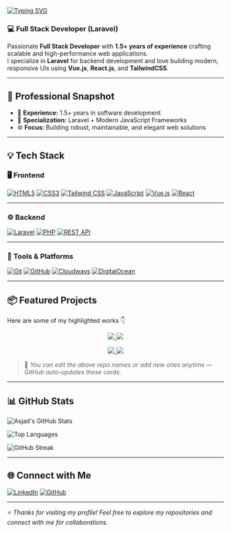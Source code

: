 <!-- Typing Animation Header -->
[![Typing SVG](https://readme-typing-svg.herokuapp.com?font=Fira+Code&weight=600&size=28&pause=1000&color=FF5733&width=800&lines=Hi%2C+I'm+Asjad+Naveed!;Full+Stack+Developer+(Laravel);Laravel+%7C+Vue.js+%7C+React.js+Enthusiast;Always+Learning+New+Technologies+🚀)](https://git.io/typing-svg)

### 💻 Full Stack Developer (Laravel)

Passionate **Full Stack Developer** with **1.5+ years of experience** crafting scalable and high-performance web applications.  
I specialize in **Laravel** for backend development and love building modern, responsive UIs using **Vue.js**, **React.js**, and **TailwindCSS**.

---

## 🚀 Professional Snapshot
- 🔧 **Experience:** 1.5+ years in software development  
- 🧩 **Specialization:** Laravel + Modern JavaScript Frameworks  
- ⚙️ **Focus:** Building robust, maintainable, and elegant web solutions  

---

## 💡 Tech Stack

### 🖥️ Frontend  
[![HTML5](https://img.shields.io/badge/HTML5-E34F26?style=for-the-badge&logo=html5&logoColor=white)](https://developer.mozilla.org/en-US/docs/Web/HTML)
[![CSS3](https://img.shields.io/badge/CSS3-1572B6?style=for-the-badge&logo=css3&logoColor=white)](https://developer.mozilla.org/en-US/docs/Web/CSS)
[![Tailwind CSS](https://img.shields.io/badge/Tailwind_CSS-06B6D4?style=for-the-badge&logo=tailwindcss&logoColor=white)](https://tailwindcss.com/)
[![JavaScript](https://img.shields.io/badge/JavaScript-F7DF1E?style=for-the-badge&logo=javascript&logoColor=black)](https://developer.mozilla.org/en-US/docs/Web/JavaScript)
[![Vue.js](https://img.shields.io/badge/Vue.js-4FC08D?style=for-the-badge&logo=vue.js&logoColor=white)](https://vuejs.org/)
[![React](https://img.shields.io/badge/React-61DAFB?style=for-the-badge&logo=react&logoColor=black)](https://reactjs.org/)

---

### ⚙️ Backend  
[![Laravel](https://img.shields.io/badge/Laravel-FF2D20?style=for-the-badge&logo=laravel&logoColor=white)](https://laravel.com/)
[![PHP](https://img.shields.io/badge/PHP-777BB4?style=for-the-badge&logo=php&logoColor=white)](https://www.php.net/)
[![REST API](https://img.shields.io/badge/REST_API-02569B?style=for-the-badge&logo=postman&logoColor=white)](https://restfulapi.net/)

---

### 🧰 Tools & Platforms  
[![Git](https://img.shields.io/badge/Git-F05033?style=for-the-badge&logo=git&logoColor=white)](https://git-scm.com/)
[![GitHub](https://img.shields.io/badge/GitHub-181717?style=for-the-badge&logo=github&logoColor=white)](https://github.com/Asjadgit)
[![Cloudways](https://img.shields.io/badge/Cloudways-2C39BD?style=for-the-badge&logo=cloudways&logoColor=white)](https://www.cloudways.com/)
[![DigitalOcean](https://img.shields.io/badge/DigitalOcean-0080FF?style=for-the-badge&logo=digitalocean&logoColor=white)](https://www.digitalocean.com/)

---

## 📦 Featured Projects  

Here are some of my highlighted works 👇

<p align="center">
  <a href="https://github.com/Asjadgit/krayin-voip">
    <img src="https://github-readme-stats.vercel.app/api/pin/?username=Asjadgit&repo=krayin-voip&theme=radical" />
  </a>
  <a href="https://github.com/Asjadgit/vue-laravel-hybrid">
    <img src="https://github-readme-stats.vercel.app/api/pin/?username=Asjadgit&repo=vue-laravel-hybrid&theme=radical" />
  </a>
</p>

<p align="center">
  <a href="https://github.com/Asjadgit/event-booking">
    <img src="https://github-readme-stats.vercel.app/api/pin/?username=Asjadgit&repo=event-booking&theme=radical" />
  </a>
  <a href="https://github.com/Asjadgit/inventory-system">
    <img src="https://github-readme-stats.vercel.app/api/pin/?username=Asjadgit&repo=inventory-system&theme=radical" />
  </a>
</p>

> 🧩 *You can edit the above repo names or add new ones anytime — GitHub auto-updates these cards.*

---

## 📊 GitHub Stats

![Asjad's GitHub Stats](https://github-readme-stats.vercel.app/api?username=Asjadgit&show_icons=true&theme=radical&hide_border=false&include_all_commits=true&count_private=true)

![Top Languages](https://github-readme-stats.vercel.app/api/top-langs/?username=Asjadgit&layout=compact&theme=radical)

![GitHub Streak](https://github-readme-streak-stats.herokuapp.com/?user=Asjadgit&theme=radical)

---

## 🌐 Connect with Me  
[![LinkedIn](https://img.shields.io/badge/LinkedIn-Asjad%20Naveed-blue?style=for-the-badge&logo=linkedin)](https://www.linkedin.com/in/asjad-naveed-702a39178)
[![GitHub](https://img.shields.io/badge/GitHub-Asjadgit-black?style=for-the-badge&logo=github)](https://github.com/Asjadgit)

---

⭐ *Thanks for visiting my profile! Feel free to explore my repositories and connect with me for collaborations.*
